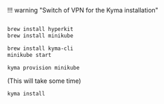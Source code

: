 
!!! warning "Switch of VPN for the Kyma installation"

```bash

brew install hyperkit
brew install minikube

brew install kyma-cli
minikube start
```

```bash
kyma provision minikube
```

(This will take some time)

```bash
kyma install
```